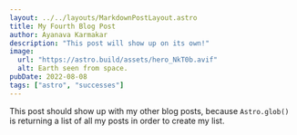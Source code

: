 ```yaml
---
layout: ../../layouts/MarkdownPostLayout.astro
title: My Fourth Blog Post
author: Ayanava Karmakar
description: "This post will show up on its own!"
image:
  url: "https://astro.build/assets/hero_NkT0b.avif"
  alt: Earth seen from space.
pubDate: 2022-08-08
tags: ["astro", "successes"]
---
```


This post should show up with my other blog posts, because `Astro.glob()` is returning a list of all my posts in order to create my list.
